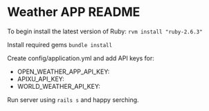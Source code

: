 # Weather APP README

To begin install the latest version of Ruby:
  `rvm install "ruby-2.6.3"`
  
Install required gems
  `bundle install`
  
Create config/application.yml and add API keys for:
  * OPEN_WEATHER_APP_API_KEY: 
  * APIXU_API_KEY: 
  * WORLD_WEATHER_API_KEY: 
  
Run server using `rails s` and happy serching.
